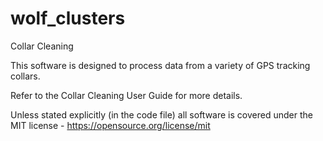 # wolf_clusters
Collar Cleaning

This software is designed to process data from a variety of GPS tracking collars.

Refer to the Collar Cleaning User Guide for more details.

Unless stated explicitly (in the code file) all software is covered under the 
MIT license - https://opensource.org/license/mit
